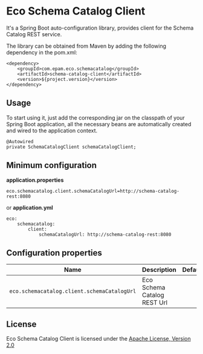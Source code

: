 # Eco Schema Catalog Client

It's a Spring Boot auto-configuration library, provides client for the Schema Catalog REST service.

The library can be obtained from Maven by adding the following dependency in the pom.xml:

```
<dependency>
    <groupId>com.epam.eco.schemacatalog</groupId>
    <artifactId>schema-catalog-client</artifactId>
    <version>${project.version}</version>
</dependency>
```

## Usage

To start using it, just add the corresponding jar on the classpath of your Spring Boot application, all the necessary beans are automatically created and wired to the application context.

```
@Autowired
private SchemaCatalogClient schemaCatalogClient;
```

## Minimum configuration

**application.properties**
```
eco.schemacatalog.client.schemaCatalogUrl=http://schema-catalog-rest:8080
```

or **application.yml**
```
eco:
    schemacatalog:
        client:
            schemaCatalogUrl: http://schema-catalog-rest:8080
```

## Configuration properties

| Name                                        | Description                 | Default |
|---------------------------------------------|-----------------------------|---------|
| `eco.schemacatalog.client.schemaCatalogUrl` | Eco Schema Catalog REST Url |         |

## License

Eco Schema Catalog Client is licensed under the [Apache License, Version 2.0](https://www.apache.org/licenses/LICENSE-2.0)